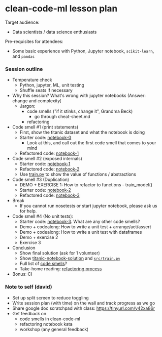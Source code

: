 # clean-code-ml lesson plan

Target audience:
- Data scientists / data science enthusiasts

Pre-requisites for attendees:
- Some basic experience with Python, Jupyter notebook, `scikit-learn`, and `pandas`

### Session outline
- Temperature check
    - Python, jupyter, ML, unit testing
    - Shuffle seats if necessary
- Why this session? What's wrong with jupyter notebooks (Answer: change and complexity)
    - Jargon:
        - code smells ("if it stinks, change it", Grandma Beck)
            - go through cheat-sheet.md
        - refactoring
- Code smell #1 (print statements)
    - First, show the titanic dataset and what the notebook is doing
    - Starter code: [notebook-0](../notebooks/titanic-notebook-0.ipynb)
        - Look at this, and call out the first code smell that comes to your mind
    - Refactored code: [notebook-1](../notebooks/titanic-notebook-1.ipynb)
- Code smell #2 (exposed internals)
    - Starter code: [notebook-1](../notebooks/titanic-notebook-1.ipynb) 
    - Refactored code: [notebook-2](../notebooks/titanic-notebook-2.ipynb)
    - Use [train.py](https://github.com/davified/clean-code-ml/blob/master/src/train.py) to show the value of functions / abstractions
- Code smell #3 (Duplication)
    - DEMO + EXERCISE 1: How to refactor to functions - train_model()
    - Starter code: [notebook-2](../notebooks/titanic-notebook-2.ipynb) 
    - Refactored code: [notebook-3](../notebooks/titanic-notebook-3.ipynb)
- Break 
    - If you cannot run nosetests or start jupyter notebook, please ask us for help.
- Code smell #4 (No unit tests):
    - Starter code: [notebook-3](../notebooks/titanic-notebook-3.ipynb). What are any other code smells?
    - Demo + codealong: How to write a unit test + arrange/act/assert
    - Demo + codealong: How to write a unit test with dataframes
    - Demo + exercise 2
    - Exercise 3
- Conclusion
    - Show final solution (ask for 1 volunteer) 
    - Show [titanic-notebook-solution](https://github.com/davified/clean-code-ml/blob/master/notebooks/titanic-notebook-solution.ipynb) and [`src/train.py`](https://github.com/davified/clean-code-ml/blob/master/src/train.py)
    - Full list of [code smells](../README.md)?
    - Take-home reading: [refactoring process](./refactoring-process.md)
- Bonus: CI

### Note to self (david)
- Set up split screen to reduce toggling
- Write session plan (with time) on the wall and track progress as we go
- Share google doc scratchpad with class: https://tinyurl.com/y42xa86r
- Get feedback on 
    - code smells in clean-code-ml
    - refactoring notebook kata
    - workshop (any general feedback)
